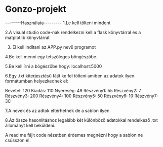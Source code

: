 # Gonzo-projekt
--------Használata---------
1.Le kell tölteni mindent

2.A visual studio code-nak rendelkezni kell a flask könyvtárral és a  matplotlib könyvtárral

3. El kell indítani az APP.py nevű programot

4.Be kell menni egy tetszőleges böngészőbe.

5.Be kell írni a bögészőbe hogy: localhost:5000

6.Egy .txt kiterjesztésű fájlt ke fel tölteni amiben az adatok ilyen formátumban helyezkednek el:

Bevétel: 120
Kiadás: 110
Nyereség: 49
Részvény1: 55
Részvény2: 7
Részvény3: 200
Részvény4: 100
Részvény5: 50
Részvény6: 10
Részvény7: 30

7.A nevek és az adtok eltérhetnek de a sablon ilyen.

8.Az össze hasonlításhoz legalább két különböző adatokkal rendelkező .txt állományt kell beküldeni.

A read me fájlt code nézetben érdemes megnézni hogy a sablon ne csússzon el.
